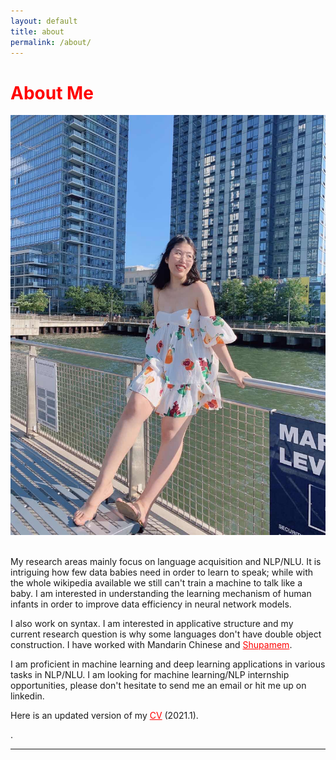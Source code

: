 ```yaml
---
layout: default
title: about
permalink: /about/
---
```

<h1 style="color: red"> About Me </h1>
<img class="col one right" src="/img/propic.JPG">
<p><br/>
My research areas mainly focus on language acquisition and NLP/NLU. It is intriguing how few data babies need in order to learn to speak; while with the whole wikipedia available we still can't train a machine to talk like a baby. I am interested in understanding the learning mechanism of human infants in order to improve data efficiency in neural network models. </p>

<p>
I also work on syntax. I am interested in applicative structure and my current research question is why some languages don't have double object construction. I have worked with Mandarin Chinese and <a href="https://en.wikipedia.org/wiki/Bamum_language" style="color:red">Shupamem</a>.</p>

<p>I am proficient in machine learning and deep learning applications in various tasks in NLP/NLU. I am looking for machine learning/NLP internship opportunities, please don't hesitate to send me an email or hit me up on linkedin. </p>

<p>Here is an updated version of my <a href = "https://xiaomeng-ma.github.io/CVJan12.pdf" target = "_blank" style="color:red">CV</a> (2021.1).</p>.
<br/>
<hr/>
<br/>
<div>
<span class="contacticon center">
	<a href="mailto:xm2158@tc.columbia.com"><i class="fa fa-envelope-square"></i></a>
	<a href="https://www.linkedin.com/in/amyxiaomengma/" target="_blank"><i class="fa fa-linkedin-square"></i></a>
</span>
</div>

